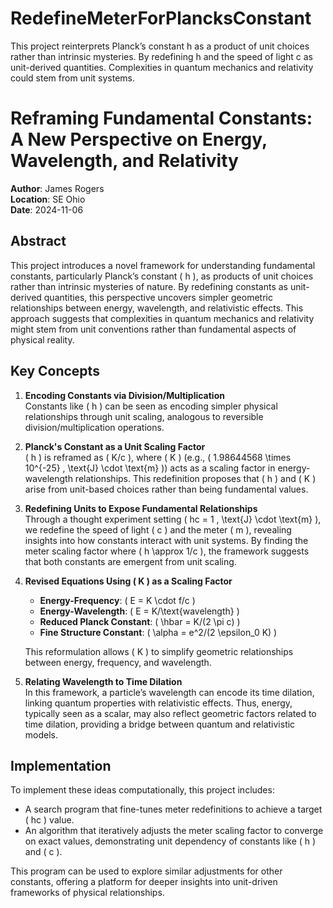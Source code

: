# RedefineMeterForPlancksConstant
This project reinterprets Planck’s constant h as a product of unit choices rather than intrinsic mysteries. By redefining h and the speed of light c as unit-derived quantities. Complexities in quantum mechanics and relativity could stem from unit systems.


# Reframing Fundamental Constants: A New Perspective on Energy, Wavelength, and Relativity

**Author**: James Rogers  
**Location**: SE Ohio  
**Date**: 2024-11-06  

## Abstract

This project introduces a novel framework for understanding fundamental constants, particularly Planck’s constant \( h \), as products of unit choices rather than intrinsic mysteries of nature. By redefining constants as unit-derived quantities, this perspective uncovers simpler geometric relationships between energy, wavelength, and relativistic effects. This approach suggests that complexities in quantum mechanics and relativity might stem from unit conventions rather than fundamental aspects of physical reality.

## Key Concepts

1. **Encoding Constants via Division/Multiplication**  
   Constants like \( h \) can be seen as encoding simpler physical relationships through unit scaling, analogous to reversible division/multiplication operations.

2. **Planck's Constant as a Unit Scaling Factor**  
   \( h \) is reframed as \( K/c \), where \( K \) (e.g., \( 1.98644568 \times 10^{-25} \, \text{J} \cdot \text{m} \)) acts as a scaling factor in energy-wavelength relationships. This redefinition proposes that \( h \) and \( K \) arise from unit-based choices rather than being fundamental values.

3. **Redefining Units to Expose Fundamental Relationships**  
   Through a thought experiment setting \( hc = 1 \, \text{J} \cdot \text{m} \), we redefine the speed of light \( c \) and the meter \( m \), revealing insights into how constants interact with unit systems. By finding the meter scaling factor where \( h \approx 1/c \), the framework suggests that both constants are emergent from unit scaling.

4. **Revised Equations Using \( K \) as a Scaling Factor**  
   - **Energy-Frequency**: \( E = K \cdot f/c \)
   - **Energy-Wavelength**: \( E = K/\text{wavelength} \)
   - **Reduced Planck Constant**: \( \hbar = K/(2 \pi c) \)
   - **Fine Structure Constant**: \( \alpha = e^2/(2 \epsilon_0 K) \)

   This reformulation allows \( K \) to simplify geometric relationships between energy, frequency, and wavelength.

5. **Relating Wavelength to Time Dilation**  
   In this framework, a particle’s wavelength can encode its time dilation, linking quantum properties with relativistic effects. Thus, energy, typically seen as a scalar, may also reflect geometric factors related to time dilation, providing a bridge between quantum and relativistic models.

## Implementation

To implement these ideas computationally, this project includes:

- A search program that fine-tunes meter redefinitions to achieve a target \( hc \) value.
- An algorithm that iteratively adjusts the meter scaling factor to converge on exact values, demonstrating unit dependency of constants like \( h \) and \( c \).

This program can be used to explore similar adjustments for other constants, offering a platform for deeper insights into unit-driven frameworks of physical relationships.
